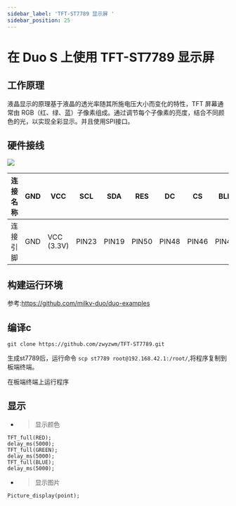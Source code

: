 ```yaml
---
sidebar_label: 'TFT-ST7789 显示屏 '
sidebar_position: 25
---
```


# 在 Duo S 上使用 TFT-ST7789 显示屏

## 工作原理
液晶显示的原理基于液晶的透光率随其所施电压大小而变化的特性，TFT 屏幕通常由 RGB（红、绿、蓝）子像素组成。通过调节每个子像素的亮度，结合不同颜色的光，以实现全彩显示。并且使用SPI接口。

## 硬件接线

<Image src='/static/docs/duo/duos/Accessories/st7789.webp' maxWidth='50%' align='center' />

| 连接名称 | GND  | VCC  | SCL  | SDA  | RES  | DC   | CS   | BLK  |
|----------|------|------------|------|------|------|------|------|------|
| 连接引脚 | GND  | VCC (3.3V) | PIN23| PIN19| PIN50| PIN48| PIN46| PIN44|

## 构建运行环境

参考:https://github.com/milkv-duo/duo-examples



## 编译c

```
git clone https://github.com/zwyzwm/TFT-ST7789.git
```

生成st7789后，运行命令 `scp st7789 root@192.168.42.1:/root/`,将程序复制到板端终端。

在板端终端上运行程序

## 显示
- > 显示颜色

```
TFT_full(RED);
delay_ms(5000);
TFT_full(GREEN);
delay_ms(5000);
TFT_full(BLUE);
delay_ms(5000);
```
- > 显示图片

```
Picture_display(point);
```
